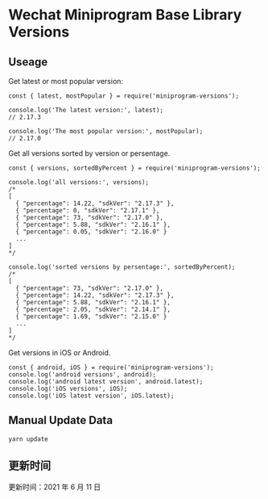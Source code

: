 
# Wechat Miniprogram Base Library Versions

## Useage

Get latest or most popular version:

```;
const { latest, mostPopular } = require('miniprogram-versions');

console.log('The latest version:', latest);
// 2.17.3

console.log('The most popular version:', mostPopular);
// 2.17.0

```

Get all versions sorted by version or persentage.

```
const { versions, sortedByPercent } = require('miniprogram-versions');

console.log('all versions:', versions);
/*
[
  { "percentage": 14.22, "sdkVer": "2.17.3" },
  { "percentage": 0, "sdkVer": "2.17.1" },
  { "percentage": 73, "sdkVer": "2.17.0" },
  { "percentage": 5.88, "sdkVer": "2.16.1" },
  { "percentage": 0.05, "sdkVer": "2.16.0" }
  ...
]
*/

console.log('sorted versions by persentage:', sortedByPercent);
/*
[
  { "percentage": 73, "sdkVer": "2.17.0" },
  { "percentage": 14.22, "sdkVer": "2.17.3" },
  { "percentage": 5.88, "sdkVer": "2.16.1" },
  { "percentage": 2.05, "sdkVer": "2.14.1" },
  { "percentage": 1.69, "sdkVer": "2.15.0" }
  ...
]
*/
```

Get versions in iOS or Android.

```
const { android, iOS } = require('miniprogram-versions');
console.log('android versions', android);
console.log('android latest version', android.latest);
console.log('iOS versions', iOS);
console.log('iOS latest version', iOS.latest);
```

## Manual Update Data

```
yarn update
```

## 更新时间

更新时间：2021 年 6 月 11 日
